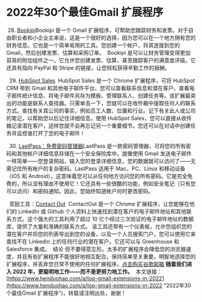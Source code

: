 # 2022年30个最佳Gmail 扩展程序
​
28. [Bookipi](https://workspace.google.com/marketplace/app/free_invoice_for_gmail_bookipi/1081056194387)
​
Bookipi 是一个 Gmail 扩展程序，可帮助您跟踪财务和发票。对于自由职业者和小企业主来说，这是一个很好的选择，因为您可以在一个地方拥有您的财务信息。
​
它也是一个简单易用的工具。您创建一个帐户，将其连接到您的 Gmail，然后创建发票、估算和采购订单。
​
Bookipi 是可以让财务管理变得更加容易的附加组件之一。它允许您创建发票、估算，甚至跟踪客户的满意度评级。它还具有指向 PayPal 和 Stripe 的链接，让您轻松获得辛勤工作的报酬。
​

​
​
29. [HubSpot Sales](https://chrome.google.com/webstore/detail/hubspot-sales/oiiaigjnkhngdbnoookogelabohpglmd?hl=en)
​
HubSpot Sales 是一个 Chrome 扩展程序，可将 HubSpot CRM 带到 Gmail 和其他电子邮件平台。您可以查看联系信息和潜在客户、查看电子邮件统计信息、将电子邮件另存为模板、管理联系人、创建任务等。
​
该扩展最突出的功能是联系人查找器。只需单击一下，您就可以在收件箱中提取任何人的联系方式。查找有关其公司的事实，例如员工人数、位置和行业。记下有关此人或公司的笔记，以帮助您以后记住详细信息。
​
使用 HubSpot Sales，您可以直接从收件箱记录潜在客户，这样您就不会再忘记另一个重要细节。您还可以在对话中创建任务并监控谁打开了您的电子邮件！
​

​
​
30. [LastPass：免费密码管理器](https://chrome.google.com/webstore/detail/lastpass-free-password-ma/hdokiejnpimakedhajhdlcegeplioahd?hl=en)
​
LastPass 是一款密码管理器，可将您的所有密码和其他帐户详细信息存储在一个安全保险库中。
​
就像使用 Gmail 发送电子邮件一样简单——您登录网站，输入您的登录详细信息，您的数据就可以访问了——无需记住所有帐户的复杂密码。
​
LastPass 适用于 Mac、PC、Linux 和移动设备（iOS 和 Android），这意味着您可以从任何地方访问您的所有密码。它是完全免费的，所以没有理由不使用它！它还具有一些很酷的功能，例如安全笔记（只有您可以访问）和密码通知。因此，您始终知道帐户何时更改密码。
​

​
​
奖励工具：[Contact Out](https://chrome.google.com/webstore/detail/find-anyones-email-contac/jjdemeiffadmmjhkbbpglgnlgeafomjo?hl=en)
​
ContactOut 是一个 Chrome 扩展程序，让您能够在他们的 LinkedIn 或 Github 个人资料上快速找到潜在客户的电子邮件地址和其他联系方式。这个强大的工具利用了超过 10 亿个经过三次验证的电子邮件地址的数据库，提供了大量和准确的联系方式。
​
该工具还带有一个仪表板，允许您组织您的潜在客户并将您的列表导出到您的设备，以及一个人员搜索门户，您可以使用它来查找不在 LinkedIn 上的任何行业的潜在客户。它还可以与 Greenhouse 和 Salesforce 集成。
​
结论
​
但不要得意忘形。太多的扩展程序会降低您的浏览器速度，并且有些扩展程序不能很好地相互配合。保持简单至关重要。明智地选择您的扩展程序，并丢弃您日常不使用的任何扩展程序。
​
[点击购买谷歌邮箱](https://www.henduohao.com/product/1003.html)
​
**随着我们进入 2022 年，更聪明地工作——而不是更努力地工作。**
​
本文链接：[https://www.henduohao.com/a/top-gmail-extensions-in-2022](https://www.henduohao.com/a/top-gmail-extensions-in-2022 "2022年30个最佳Gmail 扩展程序")，转载请注明出处，谢谢！